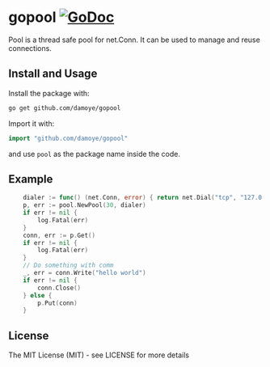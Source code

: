 # gopool [![GoDoc](http://img.shields.io/badge/go-documentation-blue.svg?style=flat-square)](https://godoc.org/github.com/damoye/gopool)
Pool is a thread safe pool for net.Conn. It can be used to manage and reuse connections.

## Install and Usage
Install the package with:

```bash
go get github.com/damoye/gopool
```

Import it with:

```go
import "github.com/damoye/gopool"
```

and use `pool` as the package name inside the code.

## Example
```go
	dialer := func() (net.Conn, error) { return net.Dial("tcp", "127.0.0.1:4000") }
	p, err := pool.NewPool(30, dialer)
	if err != nil {
		log.Fatal(err)
	}
	conn, err := p.Get()
	if err != nil {
		log.Fatal(err)
	}
	// Do something with comm
	_, err = conn.Write("hello world")
	if err != nil {
		conn.Close()
	} else {
		p.Put(conn)
	}
```
## License

The MIT License (MIT) - see LICENSE for more details

